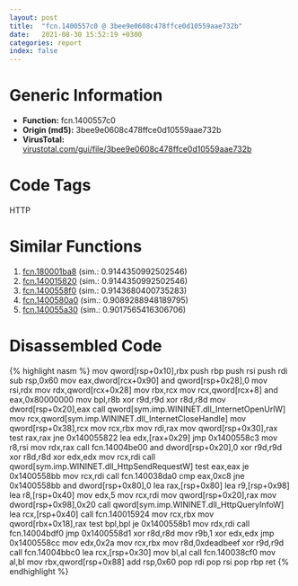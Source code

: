 ```yaml
---
layout: post
title:  "fcn.1400557c0 @ 3bee9e0608c478ffce0d10559aae732b"
date:   2021-08-30 15:52:19 +0300
categories: report
index: false
---
```


# Generic Information
- **Function:** fcn.1400557c0
- **Origin (md5):** 3bee9e0608c478ffce0d10559aae732b
- **VirusTotal:** [virustotal.com/gui/file/3bee9e0608c478ffce0d10559aae732b][virustotal_ref]

# Code Tags
<span class="tag" id="HTTP">HTTP</span>


# Similar Functions

1. [fcn.180001ba8][similar_1_ref] (sim.: 0.9144350992502546)
2. [fcn.140015820][similar_2_ref] (sim.: 0.9144350992502546)
3. [fcn.1400558f0][similar_3_ref] (sim.: 0.9143680400735283)
4. [fcn.1400580a0][similar_4_ref] (sim.: 0.9089288948189795)
5. [fcn.140055a30][similar_5_ref] (sim.: 0.9017565416306706)


# Disassembled Code

{% highlight nasm %}
mov qword[rsp+0x10],rbx
push rbp
push rsi
push rdi
sub rsp,0x60
mov eax,dword[rcx+0x90]
and qword[rsp+0x28],0
mov rsi,rdx
mov rdx,qword[rcx+0x28]
mov rbx,rcx
mov rcx,qword[rcx+8]
and eax,0x80000000
mov bpl,r8b
xor r9d,r9d
xor r8d,r8d
mov dword[rsp+0x20],eax
call qword[sym.imp.WININET.dll_InternetOpenUrlW]
mov rcx,qword[sym.imp.WININET.dll_InternetCloseHandle]
mov qword[rsp+0x38],rcx
mov rcx,rbx
mov rdi,rax
mov qword[rsp+0x30],rax
test rax,rax
jne 0x140055822
lea edx,[rax+0x29]
jmp 0x1400558c3
mov r8,rsi
mov rdx,rax
call fcn.14004be00
and dword[rsp+0x20],0
xor r9d,r9d
xor r8d,r8d
xor edx,edx
mov rcx,rdi
call qword[sym.imp.WININET.dll_HttpSendRequestW]
test eax,eax
je 0x1400558bb
mov rcx,rdi
call fcn.140038da0
cmp eax,0xc8
jne 0x1400558bb
and dword[rsp+0x80],0
lea rax,[rsp+0x80]
lea r9,[rsp+0x98]
lea r8,[rsp+0x40]
mov edx,5
mov rcx,rdi
mov qword[rsp+0x20],rax
mov dword[rsp+0x98],0x20
call qword[sym.imp.WININET.dll_HttpQueryInfoW]
lea rcx,[rsp+0x40]
call fcn.140015924
mov rcx,rbx
mov qword[rbx+0x18],rax
test bpl,bpl
je 0x1400558b1
mov rdx,rdi
call fcn.14004bdf0
jmp 0x1400558d1
xor r8d,r8d
mov r9b,1
xor edx,edx
jmp 0x1400558cc
mov edx,0x2a
mov rcx,rbx
mov r8d,0xdeadbeef
xor r9d,r9d
call fcn.14004bbc0
lea rcx,[rsp+0x30]
mov bl,al
call fcn.140038cf0
mov al,bl
mov rbx,qword[rsp+0x88]
add rsp,0x60
pop rdi
pop rsi
pop rbp
ret
{% endhighlight %}


[similar_1_ref]: /report/fcn.180001ba8@7dc44f7522d53d03c7b1f4335f6d2a15
[similar_2_ref]: /report/fcn.140015820@c5b958b285b208bffd52d8455e15d93a
[similar_3_ref]: /report/fcn.1400558f0@3bee9e0608c478ffce0d10559aae732b
[similar_4_ref]: /report/fcn.1400580a0@3bee9e0608c478ffce0d10559aae732b
[similar_5_ref]: /report/fcn.140055a30@3bee9e0608c478ffce0d10559aae732b
[virustotal_ref]: https://www.virustotal.com/gui/file/3bee9e0608c478ffce0d10559aae732b